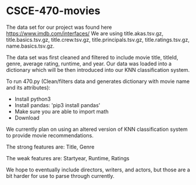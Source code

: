 # CSCE-470-movies
The data set for our project was found here https://www.imdb.com/interfaces/ We are using title.akas.tsv.gz, title.basics.tsv.gz, title.crew.tsv.gz, title.principals.tsv.gz, title.ratings.tsv.gz, name.basics.tsv.gz.

The data set was first cleaned and filtered to include movie title, titleId, genre, average rating, runtime, and year. Our data was loaded into a dictionary which will be then introduced into our KNN classification system. 

To run 470.py (Clean/filters data and generates dictionary with movie name and its attributes): 
- Install python3 
- Install pandas: 'pip3 install pandas'
- Make sure you are able to import math
- Download

We currently plan on using an altered version of KNN classification system to provide movie recommendations.

The strong features are: Title, Genre

The weak features are: Startyear, Runtime, Ratings

We hope to eventually include directors, writers, and actors, but those are a bit harder for use to parse through currently.

